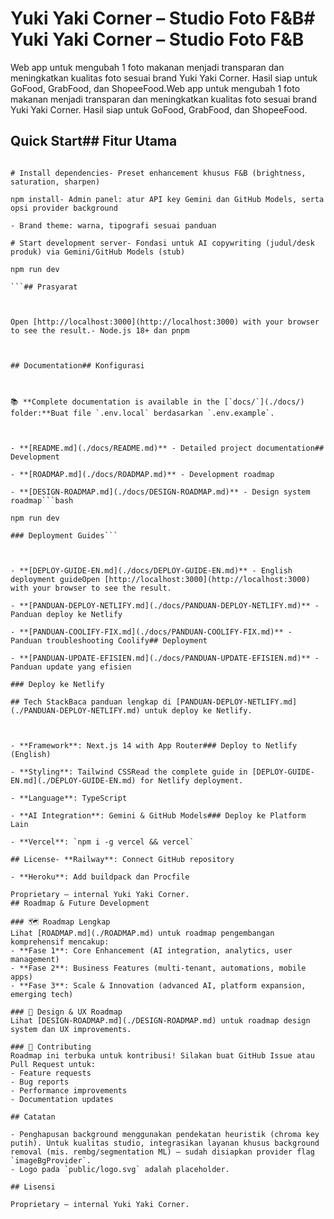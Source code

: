 # Yuki Yaki Corner – Studio Foto F&B# Yuki Yaki Corner – Studio Foto F&B

Web app untuk mengubah 1 foto makanan menjadi transparan dan meningkatkan kualitas foto sesuai brand Yuki Yaki Corner. Hasil siap untuk GoFood, GrabFood, dan ShopeeFood.Web app untuk mengubah 1 foto makanan menjadi transparan dan meningkatkan kualitas foto sesuai brand Yuki Yaki Corner. Hasil siap untuk GoFood, GrabFood, dan ShopeeFood.

## Quick Start## Fitur Utama

````bash- Upload gambar, auto hapus background putih/terang (heuristik), ekspor PNG transparan

# Install dependencies- Preset enhancement khusus F&B (brightness, saturation, sharpen)

npm install- Admin panel: atur API key Gemini dan GitHub Models, serta opsi provider background

- Brand theme: warna, tipografi sesuai panduan

# Start development server- Fondasi untuk AI copywriting (judul/desk produk) via Gemini/GitHub Models (stub)

npm run dev

```## Prasyarat



Open [http://localhost:3000](http://localhost:3000) with your browser to see the result.- Node.js 18+ dan pnpm



## Documentation## Konfigurasi



📚 **Complete documentation is available in the [`docs/`](./docs/) folder:**Buat file `.env.local` berdasarkan `.env.example`.



- **[README.md](./docs/README.md)** - Detailed project documentation## Development

- **[ROADMAP.md](./docs/ROADMAP.md)** - Development roadmap

- **[DESIGN-ROADMAP.md](./docs/DESIGN-ROADMAP.md)** - Design system roadmap```bash

npm run dev

### Deployment Guides```



- **[DEPLOY-GUIDE-EN.md](./docs/DEPLOY-GUIDE-EN.md)** - English deployment guideOpen [http://localhost:3000](http://localhost:3000) with your browser to see the result.

- **[PANDUAN-DEPLOY-NETLIFY.md](./docs/PANDUAN-DEPLOY-NETLIFY.md)** - Panduan deploy ke Netlify

- **[PANDUAN-COOLIFY-FIX.md](./docs/PANDUAN-COOLIFY-FIX.md)** - Panduan troubleshooting Coolify## Deployment

- **[PANDUAN-UPDATE-EFISIEN.md](./docs/PANDUAN-UPDATE-EFISIEN.md)** - Panduan update yang efisien

### Deploy ke Netlify

## Tech StackBaca panduan lengkap di [PANDUAN-DEPLOY-NETLIFY.md](./PANDUAN-DEPLOY-NETLIFY.md) untuk deploy ke Netlify.



- **Framework**: Next.js 14 with App Router### Deploy to Netlify (English)

- **Styling**: Tailwind CSSRead the complete guide in [DEPLOY-GUIDE-EN.md](./DEPLOY-GUIDE-EN.md) for Netlify deployment.

- **Language**: TypeScript

- **AI Integration**: Gemini & GitHub Models### Deploy ke Platform Lain

- **Vercel**: `npm i -g vercel && vercel`

## License- **Railway**: Connect GitHub repository

- **Heroku**: Add buildpack dan Procfile

Proprietary – internal Yuki Yaki Corner.
## Roadmap & Future Development

### 🗺️ Roadmap Lengkap
Lihat [ROADMAP.md](./ROADMAP.md) untuk roadmap pengembangan komprehensif mencakup:
- **Fase 1**: Core Enhancement (AI integration, analytics, user management)
- **Fase 2**: Business Features (multi-tenant, automations, mobile apps)
- **Fase 3**: Scale & Innovation (advanced AI, platform expansion, emerging tech)

### 🎨 Design & UX Roadmap
Lihat [DESIGN-ROADMAP.md](./DESIGN-ROADMAP.md) untuk roadmap design system dan UX improvements.

### 🚀 Contributing
Roadmap ini terbuka untuk kontribusi! Silakan buat GitHub Issue atau Pull Request untuk:
- Feature requests
- Bug reports
- Performance improvements
- Documentation updates

## Catatan

- Penghapusan background menggunakan pendekatan heuristik (chroma key putih). Untuk kualitas studio, integrasikan layanan khusus background removal (mis. rembg/segmentation ML) — sudah disiapkan provider flag `imageBgProvider`.
- Logo pada `public/logo.svg` adalah placeholder.

## Lisensi

Proprietary – internal Yuki Yaki Corner.
````

